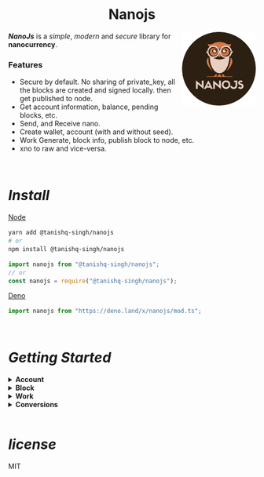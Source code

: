 <h1 align="center">
    <b>Nanojs</b>
</h1>

<img align="right" src="./assets/nanojs-round.png" height="150px">

_**NanoJs**_ is a _simple_, _modern_ and _secure_ library for **nanocurrency**.

### Features

- Secure by default. No sharing of private_key, all the blocks are created and
  signed locally. then get published to node.
- Get account information, balance, pending blocks, etc.
- Send, and Receive nano.
- Create wallet, account (with and without seed).
- Work Generate, block info, publish block to node, etc.
- xno to raw and vice-versa.

<br />

# _**Install**_

[Node](https://nodejs.org)

```sh
yarn add @tanishq-singh/nanojs
# or
npm install @tanishq-singh/nanojs
```

```ts
import nanojs from "@tanishq-singh/nanojs";
// or
const nanojs = require("@tanishq-singh/nanojs");
```

[Deno](https://deno.land)

```ts
import nanojs from "https://deno.land/x/nanojs/mod.ts";
```

<br />

# _**Getting Started**_

<details>
<summary><b>Account</b></summary>

1. ### _Account Information_
    ```ts
    const nano_address = "nano_1cp73fb93gkunh1yujbz3ecap46cmfsm5ozx3iqho7mu9jsx7p36hp5g39bn";
    const info = await nanojs.get_account_info(nano_address);

    if ("error" in info) console.log(info.error); // error reason
    else console.log(info); // account info
    ```

    ```bash
    {
        "frontier": "3611793EF73D629181ECE0F99BADDF1A02E85523D2CC8EE2C6637481080857D2",
        "open_block": "160816E90ECAB9726FC7A0208165EC5BAC5C00093DEC8C8F1D537FE7B1C11052",
        "representative_block": "3611793EF73D629181ECE0F99BADDF1A02E85523D2CC8EE2C6637481080857D2",
        "balance": "3850130000000000000000000000",
        "modified_timestamp": "1675659938",
        "block_count": "55",
        "account_version": "2",
        "confirmation_height": "55",
        "confirmation_height_frontier": "3611793EF73D629181ECE0F99BADDF1A02E85523D2CC8EE2C6637481080857D2",
    }
    ```

<br />

2. ### _Account Balance_
    ```ts
    const nano_address = "nano_1cp73fb93gkunh1yujbz3ecap46cmfsm5ozx3iqho7mu9jsx7p36hp5g39bn";
    const account_balance = await nanojs.get_account_balance(nano_address);

    console.log(account_balance);
    ```

    ```bash
    {
        "balance": "325586539664609129644855132177",
        "pending": "2309372510769300000000000000000000",
        "receivable": "2309372510769300000000000000000000"
    }
    ```

<br />

3. ### _Account Pending Blocks_
    ```ts
    const nano_address = "nano_1111111111111111111111111111111111111111111111111117353trpda";
    const pending_blocks = await nanojs.get_pending_blocks(nano_address);

    console.log(pending_blocks);
    ```

    ```bash
    {
        "blocks": [
            "0EF695810BEC8B4AE3DC217DA495885A42956456A4B168C0B788ADB17A5ED7F4",
            "142A538F36833D1CC78B94E11C766F75818F8B940771335C6C1B8AB880C5BB1D",
            "1AAE335A94C5DA1E4E1D0B45C3B100CCA241CC5BC557E24BB367C779D55E3A0C",
            "1F04048431842B8875CD0040B9F2B2AAC2E8B88A0256D11E7AE6769F4DF2B61A",
            "20D5D6EA5CA355B11A0E3C11A74FBB4E91D126F4B3FD97232945D451A621E6F7"
        ],
    }
    ```

<br />

4. ### _Receive Pending Blocks_
    ```ts
    const account_private_key = "40C146373BF03EF2D62E067D38A5E6BDE2B511B5C90A99C62B6F7C3D321DDEAC";
    const pending_block_hash = "20D5D6EA5CA355B11A0E3C11A74FBB4E91D126F4B3FD97232945D451A621E6F7";
    const { error, hash } = receive_pending_block(
        account_private_key,
        pending_block_hash,
        RPC_Node_URL.NANOS,
    );

    console.log({ error, hash });
    ```

    ```bash
    {
        error: undefined,
        hash: "142A538F36833D1CC78B94E11C766F75818F8B940771335C6C1B8AB880C5BB1D"
    }
    ```

5. ### _Send XNO_
    ```ts
    const sender_private_key = "40C146373BF03EF2D62E067D38A5E6BDE2B511B5C90A99C62B6F7C3D321DDEAC";
    const receiver_address = "nano_1trd73o8z76wnnwmuq6y5pe6r396p7m7qf5zufrox9uk3io8foyd8mowgxu3";
    const amount_xno = "10.31";

    const { error, hash } = await send_xno(sender_private_key, receiver_address, amount_xno, RPC_Node_URL.RAINSTROM);

    console.log({ error, hash });
    ```

    ```bash
    {
        hash: "142A538F36833D1CC78B94E11C766F75818F8B940771335C6C1B8AB880C5BB1D"
    }
    ```

<br />

</details>

<details>
<summary><b>Block</b></summary>

1. ### _Block Information_
    ```ts
    const hash =
        "87434F8041869A01C8F6F263B87972D7BA443A72E0A97D7A3FD0CCC2358FD6F9";
    const info = await nanojs.get_block_info(hash);

    console.log(info);
    ```

    ```bash
    {
        "block_account": "nano_1ipx847tk8o46pwxt5qjdbncjqcbwcc1rrmqnkztrfjy5k7z4imsrata9est",
        "amount": "30000000000000000000000000000000000",
        "balance": "5606157000000000000000000000000000000",
        "height": "58",
        "local_timestamp": "0",
        "successor": "8D3AB98B301224253750D448B4BD997132400CEDD0A8432F775724F2D9821C72",
        "confirmed": "true",
        "contents": {
            "type": "state",
            "account": "nano_1ipx847tk8o46pwxt5qjdbncjqcbwcc1rrmqnkztrfjy5k7z4imsrata9est",
            "previous": "CE898C131AAEE25E05362F247760F8A3ACF34A9796A5AE0D9204E86B0637965E",
            "representative": "nano_1stofnrxuz3cai7ze75o174bpm7scwj9jn3nxsn8ntzg784jf1gzn1jjdkou",
            "balance": "5606157000000000000000000000000000000",
            "link": "5D1AA8A45F8736519D707FCB375976A7F9AF795091021D7E9C7548D6F45DD8D5",
            "link_as_account": "nano_1qato4k7z3spc8gq1zyd8xeqfbzsoxwo36a45ozbrxcatut7up8ohyardu1z",
            "signature": "82D41BC16F313E4B2243D14DFFA2FB04679C540C2095FEE7EAE0F2F26880AD56DD48D87A7CC5DD760C5B2D76EE2C205506AA557BF00B60D8DEE312EC7343A501",
            "work": "8a142e07a10996d5"
        },
        "subtype": "send",
    }
    ```

<br />

2. ### _Publish Block_
    ```ts
    import nanocurrency from "nanocurrency";

    const block_data = {}; // block data
    const account_private_key = "my-account-private-key";

    const { block } = nanocurrency.createBlock(account_private_key, block_data);
    const publish_block = await nanojs.publish_block(block);

    console.log(publish_block);
    ```

    ```bash
    {
        "hash": "87434F8041869A01C8F6F263B87972D7BA443A72E0A97D7A3FD0CCC2358FD6F9"
    }
    ```

<br />

</details>

<details>
<summary><b>Work</b></summary>

1. ### _Work Generate_
    ```ts
    const hash =
        "87434F8041869A01C8F6F263B87972D7BA443A72E0A97D7A3FD0CCC2358FD6F9";
    const work = await nanojs.work_generate(hash);

    console.log(work);
    ```

    ```bash
    {
        "difficulty": string,
        "multiplier": string,
        "work": string,
        "hash": string,
        "error": undefined
    }
    ```

<br />

</details>

<details>
<summary><b>Conversions</b></summary>

1. ### _XNO to RAW_
    ```ts
    const xno = "1.21";
    const raw = nanojs.xno_to_raw(xno);

    console.log(raw);
    ```

    ```bash
    "1210000000000000000000000000000"
    ```

    2. ### _RAW to XNO_
    ```ts
    const raw = "1.21";
    const xno = nanojs.raw_to_xno(raw);

    console.log(xno);
    ```

    ```bash
    "1.5023"
    ```

</details>

<br />

# _**license**_

MIT
